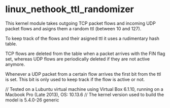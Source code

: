 # linux_nethook_ttl_randomizer

This kernel module takes outgoing TCP packet flows and incoming UDP packet flows
and asigns them a random ttl (between 10 and 127).

To keep track of the flows and their asigned ttl it uses a rudimentary hash table.

TCP flows are deleted from the table when a packet arrives with the FIN flag set,
whereas UDP flows are periodically deleted if they are not active anymore.

Whenever a UDP packet from a certain flow arrives the first bit from the ttl is 
set. This bit is only used to keep track if the flow is active or not. 


  //  Tested on a Lubuntu virtual machine using Virtual Box 6.1.10, running on a Macbook Pro (Late 2013), OS: 10.13.6
	//  The kernel version used to build the model is 5.4.0-26 generic
